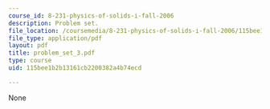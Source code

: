```yaml
---
course_id: 8-231-physics-of-solids-i-fall-2006
description: Problem set.
file_location: /coursemedia/8-231-physics-of-solids-i-fall-2006/115bee1b2b13161cb2200382a4b74ecd_problem_set_3.pdf
file_type: application/pdf
layout: pdf
title: problem_set_3.pdf
type: course
uid: 115bee1b2b13161cb2200382a4b74ecd

---
```

None
